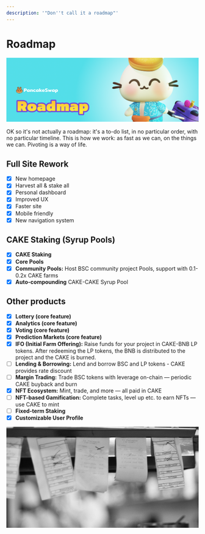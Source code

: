```yaml
---
description: '"Don''t call it a roadmap"'
---
```


# Roadmap

![](.gitbook/assets/docs-masthead-19-%20%281%29.png)

OK so it's not actually a roadmap: it's a to-do list, in no particular order, with no particular timeline. This is how we work: as fast as we can, on the things we can. Pivoting is a way of life.

## **Full Site Rework**

* [x] New homepage
* [x] Harvest all & stake all
* [x] Personal dashboard
* [x] Improved UX
* [x] Faster site
* [x] Mobile friendly
* [x] New navigation system

## **CAKE Staking \(Syrup Pools\)**

* [x] **CAKE Staking**
* [x] **Core Pools**
* [x] **Community Pools:** Host BSC community project Pools, support with 0.1-0.2x CAKE farms
* [x] **Auto-compounding** CAKE-CAKE Syrup Pool

## Other products

* [x] **Lottery \(core feature\)**
* [x] **Analytics \(core feature\)**
* [x] **Voting \(core feature\)**
* [x] **Prediction Markets \(core feature\)**
* [x] **IFO \(Initial Farm Offering\):** Raise funds for your project in CAKE-BNB LP tokens. After redeeming the LP tokens, the BNB is distributed to the project and the CAKE is burned.
* [ ] **Lending & Borrowing:** Lend and borrow BSC and LP tokens - CAKE provides rate discount
* [ ] **Margin Trading:** Trade BSC tokens with leverage on-chain — periodic CAKE buyback and burn
* [x] **NFT Ecosystem:** Mint, trade, and more — all paid in CAKE
* [ ] **NFT-based Gamification:** Complete tasks, level up etc. to earn NFTs — use CAKE to mint
* [ ] **Fixed-term Staking**
* [x] **Customizable User Profile**

![Comin&apos; up](.gitbook/assets/image%20%281%29%20%281%29%20%281%29%20%282%29%20%283%29.png)

